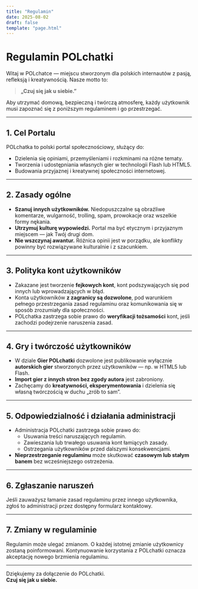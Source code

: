 ```yaml
---
title: "Regulamin"
date: 2025-08-02
draft: false
template: "page.html"
---
```


# Regulamin POLchatki

Witaj w POLchatce — miejscu stworzonym dla polskich internautów z pasją, refleksją i kreatywnością. Nasze motto to:

> **„Czuj się jak u siebie.”**

Aby utrzymać domową, bezpieczną i twórczą atmosferę, każdy użytkownik musi zapoznać się z poniższym regulaminem i go przestrzegać.

---

## 1. Cel Portalu

POLchatka to polski portal społecznościowy, służący do:

- Dzielenia się opiniami, przemyśleniami i rozkminami na różne tematy.
- Tworzenia i udostępniania własnych gier w technologii Flash lub HTML5.
- Budowania przyjaznej i kreatywnej społeczności internetowej.

---

## 2. Zasady ogólne

- **Szanuj innych użytkowników.** Niedopuszczalne są obraźliwe komentarze, wulgarność, trolling, spam, prowokacje oraz wszelkie formy nękania.
- **Utrzymuj kulturę wypowiedzi.** Portal ma być etycznym i przyjaznym miejscem — jak Twój drugi dom.
- **Nie wszczynaj awantur.** Różnica opinii jest w porządku, ale konflikty powinny być rozwiązywane kulturalnie i z szacunkiem.

---

## 3. Polityka kont użytkowników

- Zakazane jest tworzenie **fejkowych kont**, kont podszywających się pod innych lub wprowadzających w błąd.
- Konta użytkowników **z zagranicy są dozwolone**, pod warunkiem pełnego przestrzegania zasad regulaminu oraz komunikowania się w sposób zrozumiały dla społeczności.
- POLchatka zastrzega sobie prawo do **weryfikacji tożsamości** kont, jeśli zachodzi podejrzenie naruszenia zasad.

---

## 4. Gry i twórczość użytkowników

- W dziale **Gier POLchatki** dozwolone jest publikowanie wyłącznie **autorskich gier** stworzonych przez użytkowników — np. w HTML5 lub Flash.
- **Import gier z innych stron bez zgody autora** jest zabroniony.
- Zachęcamy do **kreatywności, eksperymentowania** i dzielenia się własną twórczością w duchu „zrób to sam”.

---

## 5. Odpowiedzialność i działania administracji

- Administracja POLchatki zastrzega sobie prawo do:
  - Usuwania treści naruszających regulamin.
  - Zawieszania lub trwałego usuwania kont łamiących zasady.
  - Ostrzegania użytkowników przed dalszymi konsekwencjami.
- **Nieprzestrzeganie regulaminu** może skutkować **czasowym lub stałym banem** bez wcześniejszego ostrzeżenia.

---

## 6. Zgłaszanie naruszeń

Jeśli zauważysz łamanie zasad regulaminu przez innego użytkownika, zgłoś to administracji przez dostępny formularz kontaktowy.

---

## 7. Zmiany w regulaminie

Regulamin może ulegać zmianom. O każdej istotnej zmianie użytkownicy zostaną poinformowani. Kontynuowanie korzystania z POLchatki oznacza akceptację nowego brzmienia regulaminu.

---

Dziękujemy za dołączenie do POLchatki.  
**Czuj się jak u siebie.**
